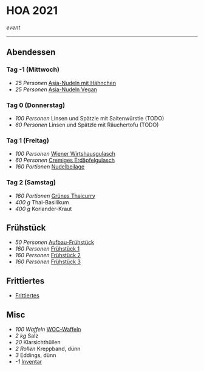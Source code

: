 # HOA 2021

*event*

---

## Abendessen

### Tag -1 (Mittwoch)

- *25 Personen* [Asia-Nudeln mit Hähnchen](Asia_Nudeln_mit_Haehnchen.md)
- *25 Personen* [Asia-Nudeln Vegan](Asia_Nudeln_Vegan.md)

### Tag 0 (Donnerstag)

- *100 Personen* Linsen und Spätzle mit Saitenwürstle (TODO)
- *60 Personen* Linsen und Spätzle mit Räuchertofu (TODO)

### Tag 1 (Freitag)

- *100 Personen* [Wiener Wirtshausgulasch](Meals/recipes12/events/2021_HOA/Wiener_Wirtshausgulasch.md)
- *60 Personen* [Cremiges Erdäpfelgulasch](Meals/recipes12/events/2021_HOA/Cremiges_Erdaepfelgulasch.md)
- *160 Portionen* [Nudelbeilage](Nudelbeilage.md)

### Tag 2 (Samstag)

- *160 Portionen* [Grünes Thaicurry](Meals/recipes12/events/2021_HOA/Gruenes_Thaicurry.md)
- *400 g* Thai-Basilikum
- *400 g* Koriander-Kraut

## Frühstück

- *50 Personen* [Aufbau-Frühstück](Fruehstueck.md)
- *160 Personen* [Frühstück 1](Fruehstueck_1.md)
- *160 Personen* [Frühstück 2](Fruehstueck_2.md)
- *160 Personen* [Frühstück 3](Fruehstueck_3.md)

## Frittiertes

- [Frittiertes](Frittiertes.md)

## Misc

- *100 Waffeln* [WOC-Waffeln](WOC_Waffeln.md)
- *2 kg* Salz
- *20* Klarsichthüllen
- *2 Rollen* Kreppband, dünn
- *3* Eddings, dünn
- *-1* [Inventar](Inventar.md)

